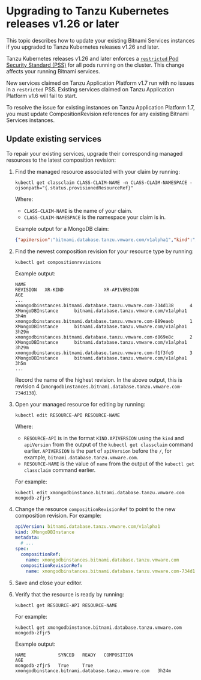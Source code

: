 # Upgrading to Tanzu Kubernetes releases v1.26 or later

This topic describes how to update your existing Bitnami Services instances if you upgraded to
Tanzu Kubernetes releases v1.26 and later.

Tanzu Kubernetes releases v1.26 and later enforces a [`restricted` Pod Security Standard (PSS)](https://kubernetes.io/docs/concepts/security/pod-security-standards/#restricted)
for all pods running on the cluster.
This change affects your running Bitnami services.

New services claimed on Tanzu Application Platform v1.7 run with no issues in a `restricted` PSS.
Existing services claimed on Tanzu Application Platform v1.6 will fail to start.

To resolve the issue for existing instances on Tanzu Application Platform 1.7,
you must update CompositionRevision references for any existing Bitnami Services instances.

## <a id="update"></a>Update existing services

To repair your existing services, upgrade their corresponding managed resources to the latest composition
revision:

1. Find the managed resource associated with your claim by running:

    ```console
    kubectl get classclaim CLASS-CLAIM-NAME -n CLASS-CLAIM-NAMESPACE -ojsonpath="{.status.provisionedResourceRef}"
    ```

    Where:

    - `CLASS-CLAIM-NAME` is the name of your claim.
    - `CLASS-CLAIM-NAMESPACE` is the namespace your claim is in.

    Example output for a MongoDB claim:

    ```json
    {"apiVersion":"bitnami.database.tanzu.vmware.com/v1alpha1","kind":"XMongoDBInstance","name":"mongodb-zfjr5"}
    ```

1. Find the newest composition revision for your resource type by running:

    ```console
    kubectl get compositionrevisions
    ```

    Example output:

    ```console
    NAME                                                             REVISION   XR-KIND               XR-APIVERSION                                 AGE
    ...
    xmongodbinstances.bitnami.database.tanzu.vmware.com-734d138      4          XMongoDBInstance      bitnami.database.tanzu.vmware.com/v1alpha1    3h4m
    xmongodbinstances.bitnami.database.tanzu.vmware.com-889eaeb      1          XMongoDBInstance      bitnami.database.tanzu.vmware.com/v1alpha1    3h29m
    xmongodbinstances.bitnami.database.tanzu.vmware.com-d869e8c      2          XMongoDBInstance      bitnami.database.tanzu.vmware.com/v1alpha1    3h29m
    xmongodbinstances.bitnami.database.tanzu.vmware.com-f1f3fe9      3          XMongoDBInstance      bitnami.database.tanzu.vmware.com/v1alpha1    3h5m
    ...
    ```

    Record the name of the highest revision. In the above output, this is
    revision 4 (`xmongodbinstances.bitnami.database.tanzu.vmware.com-734d138`).

1. Open your managed resource for editing by running:

    ```console
    kubectl edit RESOURCE-API RESOURCE-NAME
    ```

    Where:

    - `RESOURCE-API` is in the format `KIND.APIVERSION` using the `kind` and `apiVersion` from the output
       of the `kubectl get classclaim` command earlier. `APIVERSION` is the part of `apiVersion`
       before the `/`, for example, `bitnami.database.tanzu.vmware.com`.
    - `RESOURCE-NAME` is the value of `name` from the output of the `kubectl get classclaim` command earlier.

    For example:

    ```console
    kubectl edit xmongodbinstance.bitnami.database.tanzu.vmware.com mongodb-zfjr5
    ```

1. Change the resource `compositionRevisionRef` to point to the new composition revision. For example:

    ```yaml
    apiVersion: bitnami.database.tanzu.vmware.com/v1alpha1
    kind: XMongoDBInstance
    metadata:
      # ...
    spec:
      compositionRef:
        name: xmongodbinstances.bitnami.database.tanzu.vmware.com
      compositionRevisionRef:
        name: xmongodbinstances.bitnami.database.tanzu.vmware.com-734d138
    ```

1. Save and close your editor.

1. Verify that the resource is ready by running:

    ```console
    kubectl get RESOURCE-API RESOURCE-NAME
    ```

    For example:

    ```console
    kubectl get xmongodbinstance.bitnami.database.tanzu.vmware.com mongodb-zfjr5
    ```

    Example output:

    ```console
    NAME            SYNCED   READY   COMPOSITION                                           AGE
    mongodb-zfjr5   True     True    xmongodbinstance.bitnami.database.tanzu.vmware.com   3h24m
    ```
